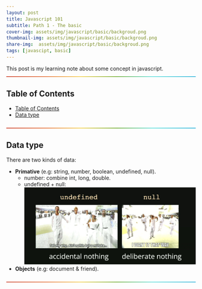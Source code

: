 ```yaml
---
layout: post
title: Javascript 101 
subtitle: Path 1 - The basic
cover-img: assets/img/javascript/basic/backgroud.png
thumbnail-img: assets/img/javascript/basic/backgroud.png
share-img:  assets/img/javascript/basic/backgroud.png
tags: [javascipt, basic]
---
```


This post is my learning note about some concept in javascript.
![--](../assets/img/utils/rainbow.png)

## Table of Contents
- [Table of Contents](#table-of-contents)
- [Data type](#data-type)

![--](../assets/img/utils/rainbow.png)

## Data type
There are two kinds of data:
- **Primative** (e.g: string, number, boolean, undefined, null).
  - number: combine int, long, double. 
  - undefined + null: 
    ![image](../assets/img/javascript/basic/null-undefined.png)
- **Objects** (e.g: document & friend).

![--](../assets/img/utils/rainbow.png)

<!-- ## Supervised learning

Supervised learning is used when we have a labeled dataset and want to predict the label of new, unseen data points. Some common supervised learning algorithms include:

- Linear regression
- Logistic regression
- Decision trees
- Random forests
- Support vector machines

![-----------------------------------------------------](https://raw.githubusercontent.com/andreasbm/readme/master/assets/lines/rainbow.png)

## Unsupervised learning

Unsupervised learning is used when we have an unlabeled dataset and want to find patterns or structure within the data. Some common unsupervised learning algorithms include:

- K-means clustering
- Hierarchical clustering
- Principal component analysis (PCA)
- Singular value decomposition (SVD)

![-----------------------------------------------------](https://raw.githubusercontent.com/andreasbm/readme/master/assets/lines/rainbow.png)

## Reinforcement learning

Reinforcement learning is used when an algorithm needs to learn by trial and error. The algorithm interacts with an environment and receives rewards or punishments based on its actions. Some common reinforcement learning algorithms include:

- Q-learning
- Deep reinforcement learning
- Policy gradients

![-----------------------------------------------------](https://raw.githubusercontent.com/andreasbm/readme/master/assets/lines/rainbow.png)

## Common algorithms

Here are some of the most commonly used machine learning algorithms:

| Algorithm | Type | Description |
|-----------|------|-------------|
| Linear regression | Supervised learning | Fits a linear equation to the data |
| Logistic regression | Supervised learning | Predicts the probability of a binary outcome |
| K-means clustering | Unsupervised learning | Divides data into clusters based on similarity |
| Decision trees | Supervised learning | Builds a tree to make predictions based on if-then rules |
| Random forests | Supervised learning | Builds multiple decision trees and combines their predictions |
| Support vector machines | Supervised learning | Finds a hyperplane that separates data into classes |

![-----------------------------------------------------](https://raw.githubusercontent.com/andreasbm/readme/master/assets/lines/rainbow.png)

## Evaluation metrics

When evaluating a machine learning model, we need to use metrics that reflect how well the model is performing. Some common evaluation metrics include:

- **Accuracy:** The percentage of correctly predicted data points.
- **Precision:** The percentage of true positives among all predicted positives.
- **Recall:** The percentage of true positives among all actual positives.
- **F1 score:** A combination of precision and recall.

![-----------------------------------------------------](https://raw.githubusercontent.com/andreasbm/readme/master/assets/lines/rainbow.png)

## Resource
1. [MDN](https://developer.mozilla.org/en-US/) -->